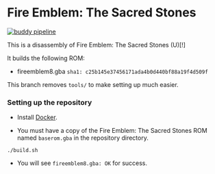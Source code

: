 # Fire Emblem: The Sacred Stones

[![buddy pipeline](https://app.buddy.works/destinybreaknowel/fireemblem8u/pipelines/pipeline/352816/badge.svg?token=61eea1d37289fa9621fff3ce067c98559da0750abf5597ae53c4d4b3085d20f9 "buddy pipeline")](https://app.buddy.works/destinybreaknowel/fireemblem8u/pipelines/pipeline/352816)

This is a disassembly of Fire Emblem: The Sacred Stones (U)[!]

It builds the following ROM:
* fireemblem8.gba `sha1: c25b145e37456171ada4b0d440bf88a19f4d509f`

This branch removes `tools/` to make setting up much easier.

### Setting up the repository

* Install [Docker](https://www.docker.com/).

* You must have a copy of the Fire Emblem: The Sacred Stones ROM named `baserom.gba` in the repository directory.

```
./build.sh
```

* You will see `fireemblem8.gba: OK` for success.
